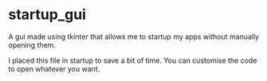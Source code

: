 # startup_gui
A gui made using tkinter that allows me to startup my apps without manually opening them. 

I placed this file in startup to save a bit of time.
You can customise the code to open whatever you want.
